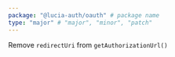 ```yaml
---
package: "@lucia-auth/oauth" # package name
type: "major" # "major", "minor", "patch"
---
```


Remove `redirectUri` from `getAuthorizationUrl()`